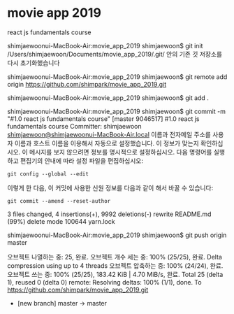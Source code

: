 # movie app 2019

react js fundamentals course


shimjaewoonui-MacBook-Air:movie_app_2019 shimjaewoon$ git init
/Users/shimjaewoon/Documents/movie_app_2019/.git/ 안의 기존 깃 저장소를 다시 초기화했습니다

shimjaewoonui-MacBook-Air:movie_app_2019 shimjaewoon$ git remote add origin https://github.com/shimpark/movie_app_2019.git

shimjaewoonui-MacBook-Air:movie_app_2019 shimjaewoon$ git add .

shimjaewoonui-MacBook-Air:movie_app_2019 shimjaewoon$ git commit -m "#1.0 react js fundamentals course"
[master 9046517] #1.0 react js fundamentals course
 Committer: shimjaewoon <shimjaewoon@shimjaewoonui-MacBook-Air.local>
이름과 전자메일 주소를 사용자 이름과 호스트 이름을 이용해서 자동으로
설정했습니다. 이 정보가 맞는지 확인하십시오. 이 메시지를 보지 않으려면 정보를
명시적으로 설정하십시오. 다음 명령어를 실행하고 편집기의 안내에 따라 설정
파일을 편집하십시오:

    git config --global --edit

이렇게 한 다음, 이 커밋에 사용한 신원 정보를 다음과 같이 해서 바꿀 수 있습니다:

    git commit --amend --reset-author

 3 files changed, 4 insertions(+), 9992 deletions(-)
 rewrite README.md (99%)
 delete mode 100644 yarn.lock

shimjaewoonui-MacBook-Air:movie_app_2019 shimjaewoon$ git push origin master

오브젝트 나열하는 중: 25, 완료.
오브젝트 개수 세는 중: 100% (25/25), 완료.
Delta compression using up to 4 threads
오브젝트 압축하는 중: 100% (24/24), 완료.
오브젝트 쓰는 중: 100% (25/25), 183.42 KiB | 4.70 MiB/s, 완료.
Total 25 (delta 1), reused 0 (delta 0)
remote: Resolving deltas: 100% (1/1), done.
To https://github.com/shimpark/movie_app_2019.git
 * [new branch]      master -> master
